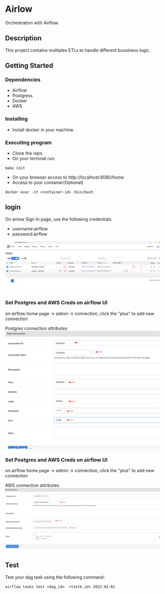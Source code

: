 # Airlow

Orchestration with Airflow.

## Description

This project contains multiples ETLs to handle different bussiness logic.

## Getting Started

### Dependencies

* Airflow
* Postgress
* Docker
* AWS


### Installing

* Install docker in your machine.


### Executing program

* Clone the repo
* On your terminal run: 
```
make init
```
* On your browser access to  http://localhost:8080/home
* Access to your container(Optional)
```
docker exec -it <container-id> /bin/bash
```

## login
On airlow Sign In page, use the following credentials
* username:airflow 
* password:airflow

![Alt text](/git_images/p2.png "test locally" )

### Set Postgres and AWS Creds on airflow UI

on airflow home page -> admin -> connection, click the "plus" to add new connection 
 
 Postgres connection attributes 
![Alt text](/git_images/p1.png "test locally" )

### Set Postgres and AWS Creds on airflow UI

on airflow home page -> admin -> connection, click the "plus" to add new connection 
 
 AWS connection attributes 
![Alt text](/git_images/p3.png "test locally" )
 

## Test 

Test your dag task using the following command:
```
airflow tasks test <dag_id>  <tastk_id> 2022-01-01
```


 
 